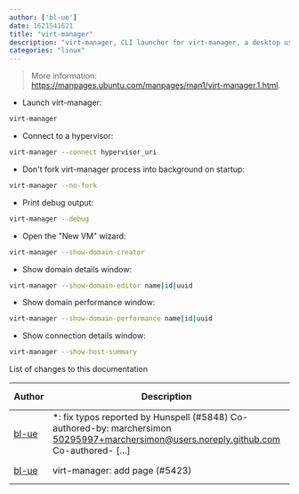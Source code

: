 ```yaml
---
author: ['bl-ue']
date: 1621541621
title: "virt-manager"
description: "virt-manager, CLI launcher for virt-manager, a desktop user interface for managing KVM and Xen virtual machines and LXC containers."
categories: "linux"
---
```

> More information: <https://manpages.ubuntu.com/manpages/man1/virt-manager.1.html>.

- Launch virt-manager:

```bash
virt-manager
```

- Connect to a hypervisor:

```bash
virt-manager --connect hypervisor_uri
```

- Don't fork virt-manager process into background on startup:

```bash
virt-manager --no-fork
```

- Print debug output:

```bash
virt-manager --debug
```

- Open the "New VM" wizard:

```bash
virt-manager --show-domain-creator
```

- Show domain details window:

```bash
virt-manager --show-domain-editor name|id|uuid
```

- Show domain performance window:

```bash
virt-manager --show-domain-performance name|id|uuid
```

- Show connection details window:

```bash
virt-manager --show-host-summary
```
List of changes to this documentation


Author | Description | ISO 8601 Date | GitHub link
------|-----|-----|-----
[bl-ue](mailto:54780737+bl-ue@users.noreply.github.com) | *: fix typos reported by Hunspell (#5848) Co-authored-by: marchersimon <50295997+marchersimon@users.noreply.github.com> Co-authored- [...] | 2021-05-20T22:13:41 | [8ebd171d6f00](https://github.com/tldr-pages/tldr/commit/8ebd171d6f001698709fefc02b1fd5cc9f3a99c4)
[bl-ue](mailto:54780737+bl-ue@users.noreply.github.com) | virt-manager: add page (#5423) | 2021-03-12T16:23:02 | [a1aed23c7fba](https://github.com/tldr-pages/tldr/commit/a1aed23c7fba354efd77dc7ee0d0bb8b593a3929)

